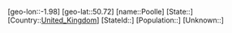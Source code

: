 ﻿---
location: [50.72,-1.98]
type: City
tags:
- geo/City


SpocWebEntityId: 33454
isDeleted: false
confidential: public

---
[geo-lon::-1.98]
[geo-lat::50.72]
[name::Poolle]
[State::]
[Country::[United_Kingdom](geo/Continent/Europe/United_Kingdom.md)]
[StateId::]
[Population::]
[Unknown::]

